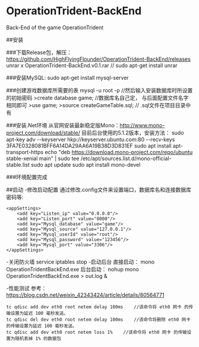 # OperationTrident-BackEnd
Back-End of the game OperationTrident

##安装

###下载Release包，解压：
	https://github.com/HighFlyingFlounder/OperationTrident-BackEnd/releases
	unrar x OperationTrident-BackEnd.v0.1.rar   // sudo apt-get install unrar

###安装MySQL:
	sudo apt-get install mysql-server

###创建游戏数据库所需要的表
	mysql -u root -p     //然后输入安装数据库时所设置的初始密码
        >create database game;  //数据库名自己定， 与后面配置文件名字相同即可
	>use game;
	>source createGameTable.sql;  // .sql文件在项目目录中有

###安装.Net环境
从官网安装最新稳定版Mono：http://www.mono-project.com/download/stable/ 
目前后台使用的5.1.2版本，安装方法：
	sudo apt-key adv --keyserver hkp://keyserver.ubuntu.com:80 --recv-keys 3FA7E0328081BFF6A14DA29AA6A19B38D3D831EF
	sudo apt install apt-transport-https
	echo "deb https://download.mono-project.com/repo/ubuntu stable-xenial main" | sudo tee /etc/apt/sources.list.d/mono-official-stable.list
	sudo apt update
	sudo apt install mono-devel

###环境配置完成

##启动
-修改启动配置
通过修改.config文件来设置端口，数据库名和连接数据库密码等:

	<appSettings>
        <add key="Listen_ip" value="0.0.0.0"/>
        <add key="Listen_port" value="8000"/>
        <add key="Mysql_database" value="game"/>
        <add key="Mysql_source" value="127.0.0.1"/>
        <add key="Mysql_userId" value="root"/>
        <add key="Mysql_password" value="123456"/>
        <add key="Mysql_port" value="3306"/>
	</appSettings>

-关闭防火墙
	service iptables stop
-启动后台
直接启动：
	mono OperationTridentBackEnd.exe
后台启动：
	nohup mono OperationTridentBackEnd.exe > out.log &

-性能测试
参考：https://blog.csdn.net/weixin_42343424/article/details/80564771

	tc qdisc add dev eth0 root netem delay 100ms    //该命令将 eth0 网卡 的传输设置为延迟 100 毫秒发送。
	tc qdisc del dev eth0 root netem delay 100ms    //该命令将删除 eth0 网卡 的传输设置为延迟 100 毫秒发送。
	tc qdisc add dev eth0 root netem loss 1%	//该命令将 eth0 网卡 的传输设置为随机丢掉 1% 的数据包

